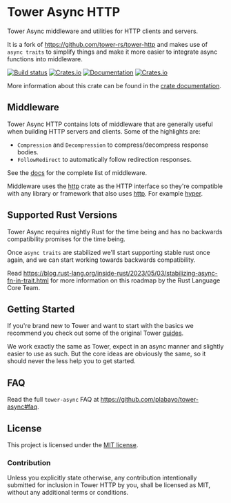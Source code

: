 # Tower Async HTTP

Tower Async middleware and utilities for HTTP clients and servers.

It is a fork of <https://github.com/tower-rs/tower-http>
and makes use of `async traits` to simplify things and make it more easier
to integrate async functions into middleware.

[![Build status](https://github.com/plabayo/tower-async/workflows/CI/badge.svg)](https://github.com/plabayo/tower-async/actions)
[![Crates.io](https://img.shields.io/crates/v/tower-async-http)](https://crates.io/crates/tower-async-http)
[![Documentation](https://docs.rs/tower-async-http/badge.svg)](https://docs.rs/tower-async-http)
[![Crates.io](https://img.shields.io/crates/l/tower-async-http)](LICENSE)

More information about this crate can be found in the [crate documentation][docs].

## Middleware

Tower Async HTTP contains lots of middleware that are generally useful when building
HTTP servers and clients. Some of the highlights are:

- `Compression` and `Decompression` to compress/decompress response bodies.
- `FollowRedirect` to automatically follow redirection responses.

See the [docs] for the complete list of middleware.

Middleware uses the [http] crate as the HTTP interface so they're compatible
with any library or framework that also uses [http]. For example [hyper].

## Supported Rust Versions

Tower Async requires nightly Rust for the time being and has no backwards compatibility
promises for the time being.

Once `async traits` are stabilized we'll start supporting stable rust once again,
and we can start working towards backwards compatibility.

Read <https://blog.rust-lang.org/inside-rust/2023/05/03/stabilizing-async-fn-in-trait.html> for more information
on this roadmap by the Rust Language Core Team.

## Getting Started

If you're brand new to Tower and want to start with the basics we recommend you
check out some of the original Tower [guides].

We work exactly the same as Tower, expect in an async manner and slightly easier to use as such.
But the core ideas are obviously the same, so it should never the less help you to get started.

## FAQ

Read the full `tower-async` FAQ at <https://github.com/plabayo/tower-async#faq>.

## License

This project is licensed under the [MIT license](LICENSE).

### Contribution

Unless you explicitly state otherwise, any contribution intentionally submitted
for inclusion in Tower HTTP by you, shall be licensed as MIT, without any
additional terms or conditions.

[http]: https://crates.io/crates/http
[docs]: https://docs.rs/tower-http
[hyper]: https://github.com/hyperium/hyper
[guides]: https://github.com/tower-rs/tower/tree/master/guides
